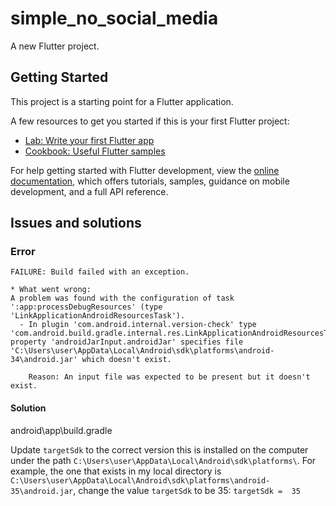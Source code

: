 # simple_no_social_media

A new Flutter project.

## Getting Started

This project is a starting point for a Flutter application.

A few resources to get you started if this is your first Flutter project:

- [Lab: Write your first Flutter app](https://docs.flutter.dev/get-started/codelab)
- [Cookbook: Useful Flutter samples](https://docs.flutter.dev/cookbook)

For help getting started with Flutter development, view the
[online documentation](https://docs.flutter.dev/), which offers tutorials,
samples, guidance on mobile development, and a full API reference.


## Issues and solutions

### Error
```
FAILURE: Build failed with an exception.

* What went wrong:
A problem was found with the configuration of task ':app:processDebugResources' (type 'LinkApplicationAndroidResourcesTask').
  - In plugin 'com.android.internal.version-check' type 'com.android.build.gradle.internal.res.LinkApplicationAndroidResourcesTask' property 'androidJarInput.androidJar' specifies file 'C:\Users\user\AppData\Local\Android\sdk\platforms\android-34\android.jar' which doesn't exist.

    Reason: An input file was expected to be present but it doesn't exist.
```

#### Solution
android\app\build.gradle

Update `targetSdk` to the correct version this is installed on the computer under the path `C:\Users\user\AppData\Local\Android\sdk\platforms\`. For example, the one that exists in my local directory is `C:\Users\user\AppData\Local\Android\sdk\platforms\android-35\android.jar`, change the value `targetSdk` to be 35: `targetSdk =  35`
